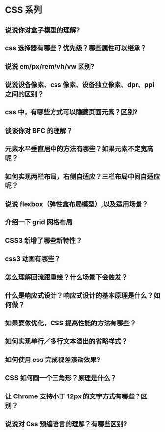 # CSS 系列

## 说说你对盒子模型的理解?

## css 选择器有哪些？优先级？哪些属性可以继承？

## 说说 em/px/rem/vh/vw 区别?

## 说说设备像素、css 像素、设备独立像素、dpr、ppi 之间的区别？

## css 中，有哪些方式可以隐藏页面元素？区别?

## 谈谈你对 BFC 的理解？

## 元素水平垂直居中的方法有哪些？如果元素不定宽高呢？

## 如何实现两栏布局，右侧自适应？三栏布局中间自适应呢？

## 说说 flexbox（弹性盒布局模型）,以及适用场景？

## 介绍一下 grid 网格布局

## CSS3 新增了哪些新特性？

## css3 动画有哪些？

## 怎么理解回流跟重绘？什么场景下会触发？

## 什么是响应式设计？响应式设计的基本原理是什么？如何做？

## 如果要做优化，CSS 提高性能的方法有哪些？

## 如何实现单行／多行文本溢出的省略样式？

## 如何使用 css 完成视差滚动效果?

## CSS 如何画一个三角形？原理是什么？

## 让 Chrome 支持小于 12px 的文字方式有哪些？区别？

## 说说对 Css 预编语言的理解？有哪些区别?
